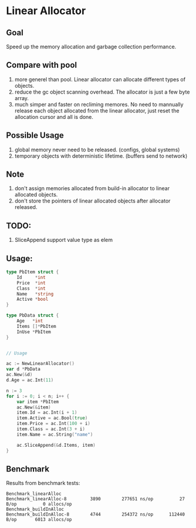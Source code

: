 
# Linear Allocator

## Goal
Speed up the memory allocation and garbage collection performance.

## Compare with pool
1. more generel than pool.
Linear allocator can allocate different types of objects.
3. reduce the gc object scanning overhead.
The allocator is just a few byte array.
5. much simper and faster on recliming memores.
No need to mannually release each object allocated from the linear allocator, just reset the allocation cursor and all is done.

## Possible Usage
1. global memory never need to be released. (configs, global systems)
2. temporary objects with deterministic lifetime. (buffers send to network)

## Note
1. don't assign memories allocated from build-in allocator to linear allocated objects.
2. don't store the pointers of linear allocated objects after allocator released.


## TODO:
1. SliceAppend support value type as elem

## Usage:

```go
type PbItem struct {
	Id     *int
	Price  *int
	Class  *int
	Name   *string
	Active *bool
}

type PbData struct {
	Age   *int
	Items []*PbItem
	InUse *PbItem
}


// Usage

ac := NewLinearAllocator()
var d *PbData
ac.New(&d)
d.Age = ac.Int(11)

n := 3
for i := 0; i < n; i++ {
	var item *PbItem
	ac.New(&item)
	item.Id = ac.Int(i + 1)
	item.Active = ac.Bool(true)
	item.Price = ac.Int(100 + i)
	item.Class = ac.Int(3 + i)
	item.Name = ac.String("name")

	ac.SliceAppend(&d.Items, item)
}

```

## Benchmark
Results from benchmark tests:
``` 
Benchmark_linearAlloc
Benchmark_linearAlloc-8    	    3890	    277651 ns/op	      27 B/op	       0 allocs/op
Benchmark_buildInAlloc
Benchmark_buildInAlloc-8   	    4744	    254372 ns/op	  112440 B/op	    6013 allocs/op
```
